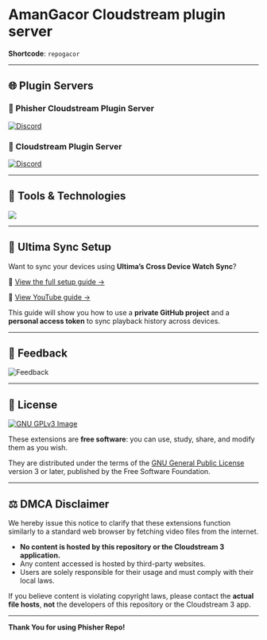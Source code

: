 # AmanGacor Cloudstream plugin server

**Shortcode**: `repogacor`

---

## 🌐 Plugin Servers

### 🔹 Phisher Cloudstream Plugin Server
[![Discord](https://invidget.switchblade.xyz/3VmSzGeCTz)](https://discord.com/invite/3VmSzGeCTz)

### 🔸 Cloudstream Plugin Server
[![Discord](https://invidget.switchblade.xyz/JrGk2MjX7S)](https://discord.com/invite/JrGk2MjX7S)

---

## 🧰 Tools & Technologies

<p align="left">
  <a href="https://skillicons.dev">
    <img src="https://skillicons.dev/icons?i=kotlin,androidstudio,gradle,github,githubactions&theme=light&perline=5" />
  </a>
</p>

---

## 🔄 Ultima Sync Setup

Want to sync your devices using **Ultima’s Cross Device Watch Sync**?

📘 [View the full setup guide →](docs/ULTIMA_SYNC_SETUP.md)

📘 [View YouTube guide →](https://cloudstream.miraheze.org/wiki/Ultima)

This guide will show you how to use a **private GitHub project** and a **personal access token** to sync playback history across devices.

---

## 💬 Feedback

![Feedback](https://github.com/user-attachments/assets/9f7dfe73-f11d-41fe-996c-072de0f6853b)

---

## 📄 License

[![GNU GPLv3 Image](https://www.gnu.org/graphics/gplv3-127x51.png)](http://www.gnu.org/licenses/gpl-3.0.en.html)

These extensions are **free software**: you can use, study, share, and modify them as you wish.

They are distributed under the terms of the [GNU General Public License](https://www.gnu.org/licenses/gpl.html) version 3 or later, published by the Free Software Foundation.

---

## ⚖️ DMCA Disclaimer

We hereby issue this notice to clarify that these extensions function similarly to a standard web browser by fetching video files from the internet.

- **No content is hosted by this repository or the Cloudstream 3 application.**
- Any content accessed is hosted by third-party websites.
- Users are solely responsible for their usage and must comply with their local laws.

If you believe content is violating copyright laws, please contact the **actual file hosts**, **not** the developers of this repository or the Cloudstream 3 app.

---

**Thank You for using Phisher Repo!**
